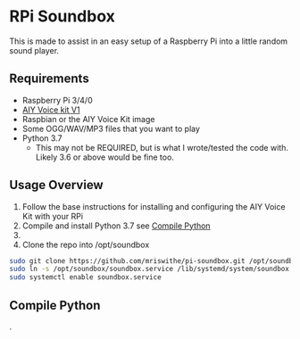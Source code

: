 # RPi Soundbox
This is made to assist in an easy setup of a Raspberry Pi into a little random sound player.

## Requirements
* Raspberry Pi 3/4/0
* [AIY Voice kit V1](https://aiyprojects.withgoogle.com/voice-v1/)
* Raspbian or the AIY Voice Kit image
* Some OGG/WAV/MP3 files that you want to play
* Python 3.7
  * This may not be REQUIRED, but is what I wrote/tested the code with. Likely 3.6 or above would be fine too.
  

## Usage Overview
1. Follow the base instructions for installing and configuring the AIY Voice Kit with your RPi
1. Compile and install Python 3.7 see [Compile Python](#compile-python)
1.
1. Clone the repo into /opt/soundbox
```bash
sudo git clone https://github.com/mriswithe/pi-soundbox.git /opt/soundbox
sudo ln -s /opt/soundbox/soundbox.service /lib/systemd/system/soundbox.service
sudo systemctl enable soundbox.service
```
 
 
 
## Compile Python
.

